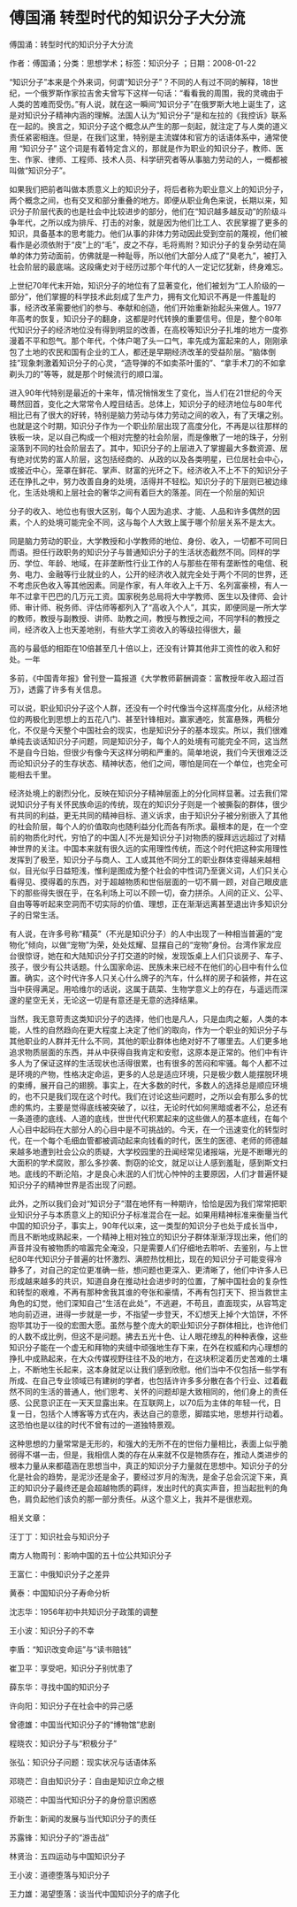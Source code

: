 # 傅国涌  转型时代的知识分子大分流  
  
傅国涌：转型时代的知识分子大分流  
作者：傅国涌；分类：思想学术；标签：知识分子 ；日期：2008-01-22  
“知识分子”本来是个外来词，何谓“知识分子”？不同的人有过不同的解释，18世纪，一个俄罗斯作家拉吉舍夫曾写下这样一句话：“看看我的周围，我的灵魂由于人类的苦难而受伤。”有人说，就在这一瞬间“知识分子”在俄罗斯大地上诞生了，这是对知识分子精神内涵的理解。法国人认为“知识分子”是和左拉的《我控诉》联系在一起的。换言之，知识分子这个概念从产生的那一刻起，就注定了与人类的道义责任紧密相连。但是，在我们这里，特别是主流媒体和官方的话语体系中，通常使用 “知识分子” 这个词是有着特定含义的，那就是作为职业的知识分子，教师、医生、作家、律师、工程师、技术人员、科学研究者等从事脑力劳动的人，一概都被叫做“知识分子”。  
如果我们把前者叫做本质意义上的知识分子，将后者称为职业意义上的知识分子，两个概念之间，也有交叉和部分重叠的地方。即便从职业角色来说，长期以来，知识分子阶层代表的也是社会中比较进步的部分，他们在“知识越多越反动”的阶级斗争年代，之所以成为排斥、打击的对象，就是因为他们比工人、农民掌握了更多的知识，具备基本的思考能力。他们从事的非体力劳动因此受到空前的蔑视，他们被看作是必须依附于“皮”上的“毛”，皮之不存，毛将焉附？知识分子的复杂劳动在简单的体力劳动面前，仿佛就是一种耻辱，所以他们大部分人成了“臭老九”，被打入社会阶层的最底端。这段痛史对于经历过那个年代的人一定记忆犹新，终身难忘。  
上世纪70年代末开始，知识分子的地位有了显著变化，他们被划为“工人阶级的一部分”，他们掌握的科学技术此刻成了生产力，拥有文化知识不再是一件羞耻的事，经济改革需要他们的参与、奉献和创造，他们开始重新抬起头来做人。1977年高考的恢复，知识分子的翻身，这都是时代转换的重要信号。但是，整个80年代知识分子的经济地位没有得到明显的改善，在高校等知识分子扎堆的地方一度弥漫着不平和怨气。那个年代，个体户喝了头一口气，率先成为富起来的人，刚刚承包了土地的农民和国有企业的工人，都还是早期经济改革的受益阶层。“脑体倒挂”现象刺激着知识分子的心灵，“造导弹的不如卖茶叶蛋的”、“拿手术刀的不如拿剃头刀的”等等，就是那个时候流行的顺口溜。  
进入90年代特别是最近的十来年，情况悄悄发生了变化，当人们在21世纪的今天蓦然回首，变化之大常常令人瞠目结舌。总体上，知识分子的经济地位与80年代相比已有了很大的好转，特别是脑力劳动与体力劳动之间的收入，有了天壤之别。也就是这个时期，知识分子作为一个职业阶层出现了高度分化，不再是以往那样的铁板一块，足以自己构成一个相对完整的社会阶层，而是像散了一地的珠子，分别滚落到不同的社会阶层去了。其中，知识分子的上层进入了掌握最大多数资源、居有绝对优势的富人阶层，这包括经商的、从政的以及各类明星，已位居社会中心，或接近中心，笼罩在鲜花、掌声、财富的光环之下。经济收入不上不下的知识分子还在挣扎之中，努力改善自身的处境，活得并不轻松。知识分子的下层则已被边缘化，生活处境和上层社会的奢华之间有着巨大的落差。同在一个阶层的知识  
分子的收入、地位也有很大区别，每个人因为追求、才能、人品和许多偶然的因素，个人的处境可能完全不同，这与每个人大致上属于哪个阶层关系不是太大。  
同是脑力劳动的职业，大学教授和小学教师的地位、身份、收入，一切都不可同日而语。担任行政职务的知识分子与普通知识分子的生活状态截然不同。同样的学历、学位、年龄、地域，在非垄断性行业工作的人与那些在带有垄断性的电信、税务、电力、金融等行业就业的人，公开的经济收入就完全处于两个不同的世界，还不考虑灰色收入等其他因素。同是作家，有人年收入上千万、名列富豪榜，有人一年不过拿干巴巴的几万元工资。国家税务总局将大中学教师、医生以及律师、会计师、审计师、税务师、评估师等都列入了“高收入个人”，其实，即便同是一所大学的教师，教授与副教授、讲师、助教之间，教授与教授之间，不同学科的教授之间，经济收入上也天差地别，有些大学工资收入的等级拉得很大，最  
高的与最低的相距在10倍甚至几十倍以上，还没有计算其他非工资性的收入和好处。一年  
多前，《中国青年报》曾刊登一篇报道《大学教师薪酬调查：富教授年收入超过百万》，透露了许多有关信息。  
可以说，职业知识分子这个人群，还没有一个时代像当今这样高度分化，从经济地位的两极化到思想上的五花八门、甚至针锋相对。赢家通吃，贫富悬殊，两极分化，不仅是今天整个中国社会的现实，也是知识分子的基本现实。所以，我们很难单纯去谈话知识分子问题，同是知识分子，每个人的处境有可能完全不同，这当然不是自今日始，但很少有像今天这样分明和严重的。简单地说，我们今天很难泛泛而论知识分子的生存状态、精神状态，他们之间，哪怕是同在一个单位，也完全可能相去千里。  
经济处境上的剧烈分化，反映在知识分子精神层面上的分化同样显著。过去我们常说知识分子有关怀民族命运的传统，现在的知识分子则是一个被撕裂的群体，很少有共同的利益，更无共同的精神目标、道义诉求，由于知识分子被分别嵌入了其他的社会阶层，每个人的价值取向也随利益分化而各有所求。最根本的是，在一个空前的物质化时代，穷怕了的中国人[不光是知识分子]对物质的膜拜远远超过了对精神世界的关注。中国本来就有很久远的实用理性传统，而这个时代把这种实用理性发挥到了极至，知识分子与商人、工人或其他不同分工的职业群体变得越来越相似，目光似乎日益短浅，惟利是图成为整个社会的中性词乃至褒义词，人们只关心看得见、摸得着的东西，对于超越物质和世俗层面的一切不屑一顾，对自己眼皮底下的那些得失很在乎，在名利场上可以不顾一切，奋力拼杀。人间的正义、公平、自由等等听起来空洞而不切实际的价值、理想，正在渐渐远离甚至退出许多知识分子的日常生活。  
有人说，在许多号称“精英”（不光是知识分子）的人中出现了一种相当普遍的“宠物化”倾向，以做“宠物”为荣，处处炫耀、显摆自己的“宠物”身份。台湾作家龙应台很惊讶，她在和大陆知识分子打交道的时候，发现饭桌上人们只谈房子、车子、孩子，很少有公共话题。什么国家命运、民族未来已经不在他们的心目中有什么位置。确实，这个时代许多人只关心什么牌子的汽车，什么样的房子和装修，并在这当中获得满足。用哈维尔的话说，这属于蔬菜、生物学意义上的存在，与遥远而深邃的星空无关，无论这一切是有意还是无意的选择结果。  
当然，我无意苛责这类知识分子的选择，他们也是凡人，只是血肉之躯，人类的本能，人性的自然趋向在更大程度上决定了他们的取向，作为一个职业的知识分子与其他职业的人群并无什么不同，其他的职业群体也绝对好不了哪里去。人们更多地追求物质层面的东西，并从中获得自我肯定和安慰，这原本是正常的。他们中有许多人为了保证这样的生活现状也活得很累，也有很多的苦闷和牢骚。每个人都不过是环境的产物，性格决定命运，更多的人总是适应环境，只是极少数人能摆脱环境的束缚，展开自己的翅膀。事实上，在大多数的时代，多数人的选择总是顺应环境的，也不只是我们现在这个时代。我们在讨论这些问题时，之所以会有那么多的忧虑的焦灼，主要是觉得底线被突破了，以往，无论时代如何黑暗或者不公，总还有一条道德的底线、人道的底线，世世代代积累起来的这些做人的基本底线，在每个人心目中起码在大部分人的心目中是不可挑战的。今天，在一个迅速变化的转型时代，在一个每个毛细血管都被调动起来向钱看的时代，医生的医德、老师的师德越来越多地遭到社会公众的质疑，大学校园里的丑闻经常见诸报端，光是不断曝光的大面积的学术腐败，那么多抄袭、剽窃的论文，就足以让人感到羞耻，感到斯文扫地。底线的不断沦陷，才是良心未泯的人们忧心忡忡的主要原因，人们才普遍怀疑知识分子的精神世界是否出现了问题。  
此外，之所以我们会对“知识分子”潜在地怀有一种期许，恰恰是因为我们常常把职业知识分子与本质意义上的知识分子标准混合在一起。如果用精神标准来衡量当代中国的知识分子，事实上，90年代以来，这一类型的知识分子也处于成长当中，而且不断地成熟起来，一个精神上相对独立的知识分子群体渐渐浮现出来，他们的声音并没有被物质的喧嚣完全淹没，只是需要人们仔细地去聆听、去鉴别，与上世纪80年代知识分子普遍的壮怀激烈、满腔热忱相比，现在的知识分子可能变得冷静多了，对自己的定位更准确一些，想问题也更深入、更清晰了，他们中许多人已形成越来越多的共识，知道自身在推动社会进步时的位置，了解中国社会的复杂性和转型的艰难，不再有那种舍我其谁的夸张和豪情，不再有包打天下、担当救世主角色的幻觉，他们深知自己“生活在此处”，不逃避，不苟且，直面现实，从容笃定地向前迈进，进得一步就是一步，不指望一步登天，不幻想天上掉个大馅饼，不怀抱毕其功于一役的宏图大愿。虽然与整个庞大的职业知识分子群体相比，也许他们的人数不成比例，但这不是问题。拂去五光十色、让人眼花缭乱的种种表像，这些知识分子能在一个虚无和拜物的夹缝中顽强地生存下来，在外在权威和内心理想的挣扎中成熟起来，在大众传媒视野往往不及的地方，在这块积淀着历史苦难的土壤上，不断地生长起来，这本身就足以让我们感到欣慰。他们当中不仅包括一些学有所成、在自己专业领域已有建树的学者，也包括许许多多分散在各个行业、过着截然不同的生活的普通人，他们思考、关怀的问题却是大致相同的，他们身上的责任感、公民意识正在一天天显露出来。在互联网上，以70后为主体的年轻一代，日复一日，包括个人博客等方式在内，表达自己的意愿，脚踏实地，思想并行动着。这恐怕也是以往的时代不曾有过的一道独特景观。  
这种思想的力量常常是无形的，和强大的无所不在的世俗力量相比，表面上似乎脆弱得不堪一击，但是，我相信人类的存在从来就不仅是物质存在，推动人类进步的根本力量从来都蕴涵在思想当中，真正的知识分子力量就在思想中。知识分子的分化是社会的趋势，是泥沙还是金子，要经过岁月的淘洗，是金子总会沉淀下来，真正的知识分子最终还是会超越物质的羁绊，发出时代的真实声音，担当起批判的角色，肩负起他们该负的那一部分责任。从这个意义上，我并不是很悲观。  
  
相关文章：  
汪丁丁：知识社会与知识分子  
南方人物周刊：影响中国的五十位公共知识分子  
王富仁：中俄知识分子之差异  
黄泰：中国知识分子寿命分析  
沈志华：1956年初中共知识分子政策的调整  
王小波：知识分子的不幸  
李盾：“知识改变命运”与“读书赔钱”  
崔卫平：享受吧，知识分子别忧患了  
薛东华：寻找中国的知识分子  
许向阳：知识分子在社会中的异己感  
曾德雄：中国当代知识分子的“博物馆”悲剧  
程晓农：知识分子与“积极分子”  
张弘：知识分子问题：现实状况与话语体系  
邓晓芒：自由知识分子：自由是知识立命之根  
邓晓芒：中国当代知识分子的身份意识困惑  
乔新生：新闻的发展与当代知识分子的责任  
苏露锋：知识分子的“游击战”  
林贤治：五四运动与中国知识分子  
王小波：道德堕落与知识分子  
王力雄：渴望堕落：谈当代中国知识分子的痞子化